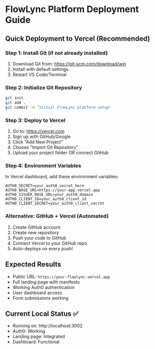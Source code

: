 # FlowLync Platform Deployment Guide

## Quick Deployment to Vercel (Recommended)

### Step 1: Install Git (if not already installed)
1. Download Git from: https://git-scm.com/download/win
2. Install with default settings
3. Restart VS Code/Terminal

### Step 2: Initialize Git Repository
```bash
git init
git add .
git commit -m "Initial FlowLync platform setup"
```

### Step 3: Deploy to Vercel
1. Go to: https://vercel.com
2. Sign up with GitHub/Google
3. Click "Add New Project"
4. Choose "Import Git Repository"
5. Upload your project folder OR connect GitHub

### Step 4: Environment Variables
In Vercel dashboard, add these environment variables:
```
AUTH0_SECRET=your_auth0_secret_here
AUTH0_BASE_URL=https://your-app.vercel.app
AUTH0_ISSUER_BASE_URL=your_auth0_domain
AUTH0_CLIENT_ID=your_auth0_client_id
AUTH0_CLIENT_SECRET=your_auth0_client_secret
```

### Alternative: GitHub + Vercel (Automated)
1. Create GitHub account
2. Create new repository
3. Push your code to GitHub
4. Connect Vercel to your GitHub repo
5. Auto-deploys on every push!

## Expected Results
- Public URL: `https://your-flowlync.vercel.app`
- Full landing page with manifesto
- Working Auth0 authentication
- User dashboard access
- Form submissions working

## Current Local Status ✅
- Running on: http://localhost:3002
- Auth0: Working
- Landing page: Integrated
- Dashboard: Functional